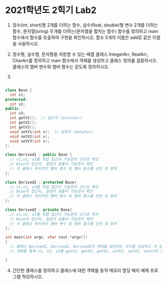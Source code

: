# 2021학년도 2힉기 Lab2

1. 정수(int, short)형 2개를 더하는 함수, 실수(float, double)형 변수 2개를 더하는 함수, 문자열(sring) 두개를 더하는(문자열을 합치는 함수) 함수를 정의하고 main함수에서 함수를 호출하여 구현을 확인하시오.    함수 5개의 이름은 add로 같은 이름을 사용하시오.

2. 정수형, 실수형, 문자형을 저장할 수 있는 배열 클래스 IntegerArr, RealArr, CharArr를 정의하고 main 함수에서 객체를 생성하고 클래스 정의를 검증하시오. 
   클래스의 멤버 변수와 멤버 함수는 같도록 정의하시오. 
   
3. 
```c++

class Base {
  int v1;
protected:
  int v2;
public:
  int v3;
  int getV1();  // 접근자 (accessor)
  int getV2();
  int getV3();
  void setV1(int v);  // 설정자 (mutator)
  void setV2(int v);
  void setV3(int v);
};

class Derived1 : public Base {
  // v1,v2, v3를 직접 접근이 가능한지 코드로 확인
  // Bsse의 접근자, 설정자 호출이 가능한지 확인
  // 이 클래스 독자적인 멤버 변수 및 멤버 함수를 선언 및 정의   
};

class Derived2 : protected Base{
  // v1,v2, v3를 직접 접근이 가능한지 코드로 확인
  // Bsse의 접근자, 설정자 호출이 가능한지 확인
  // 이 클래스 독자적인 멤버 변수 및 멤버 함수를 선언 및 정의   
};

class Derived2 : private Base{
  // v1,v2, v3를 직접 접근이 가능한지 코드로 확인
  // Bsse의 접근자, 설정자 호출이 가능한지 확인
  // 이 클래스 독자적인 멤버 변수 및 멤버 함수를 선언 및 정의     
};

int main(int argc, char cost *argv[]) 
{
  // 클래스 Derived1, Derived2, Derived3의 객체를 생성하는 코드를 생성하고 각 경우 객체가 생성되는지 확인 
  // 객체를 통해 v1, v2, v3를 getV1, getV2, getV3, setV1, setV2, setv3의 함수를 통해서 접근이 가는한지 확인 하시오.  

}
```
4. 간단한 클래스를 정의하고 클래스에 대한 객체를 동적 메모리 할당 해지 예제 프로그램 작성하시오.

